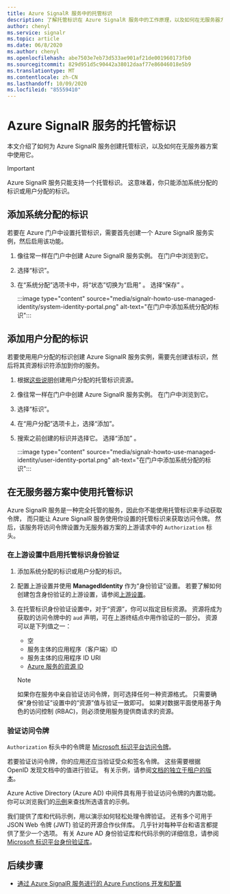 ```yaml
---
title: Azure SignalR 服务中的托管标识
description: 了解托管标识在 Azure SignalR 服务中的工作原理，以及如何在无服务器方案中使用托管标识。
author: chenyl
ms.service: signalr
ms.topic: article
ms.date: 06/8/2020
ms.author: chenyl
ms.openlocfilehash: abe7503e7eb73d533ae901af21de001960173fb0
ms.sourcegitcommit: 829d951d5c90442a38012daaf77e86046018e5b9
ms.translationtype: MT
ms.contentlocale: zh-CN
ms.lasthandoff: 10/09/2020
ms.locfileid: "85559410"
---
```

# <a name="managed-identities-for-azure-signalr-service"></a>Azure SignalR 服务的托管标识

本文介绍了如何为 Azure SignalR 服务创建托管标识，以及如何在无服务器方案中使用它。

> [!Important] 
> Azure SignalR 服务只能支持一个托管标识。 这意味着，你只能添加系统分配的标识或用户分配的标识。 

## <a name="add-a-system-assigned-identity"></a>添加系统分配的标识

若要在 Azure 门户中设置托管标识，需要首先创建一个 Azure SignalR 服务实例，然后启用该功能。

1. 像往常一样在门户中创建 Azure SignalR 服务实例。 在门户中浏览到它。

2. 选择“标识”。

4. 在“系统分配”选项卡中，将“状态”切换为“启用”  。 选择“保存” 。

    :::image type="content" source="media/signalr-howto-use-managed-identity/system-identity-portal.png" alt-text="在门户中添加系统分配的标识":::

## <a name="add-a-user-assigned-identity"></a>添加用户分配的标识

若要使用用户分配的标识创建 Azure SignalR 服务实例，需要先创建该标识，然后将其资源标识符添加到你的服务。

1. 根据[这些说明](../active-directory/managed-identities-azure-resources/how-to-manage-ua-identity-portal.md#create-a-user-assigned-managed-identity)创建用户分配的托管标识资源。

2. 像往常一样在门户中创建 Azure SignalR 服务实例。 在门户中浏览到它。

3. 选择“标识”。

4. 在“用户分配”选项卡上，选择“添加”。

5. 搜索之前创建的标识并选择它。 选择“添加”  。

    :::image type="content" source="media/signalr-howto-use-managed-identity/user-identity-portal.png" alt-text="在门户中添加系统分配的标识":::

## <a name="use-a-managed-identity-in-serverless-scenarios"></a>在无服务器方案中使用托管标识

Azure SignalR 服务是一种完全托管的服务，因此你不能使用托管标识来手动获取令牌， 而只能让 Azure SignalR 服务使用你设置的托管标识来获取访问令牌。 然后，该服务将访问令牌设置为无服务器方案的上游请求中的 `Authorization` 标头。

### <a name="enable-managed-identity-authentication-in-upstream-settings"></a>在上游设置中启用托管标识身份验证

1. 添加系统分配的标识或用户分配的标识。

2. 配置上游设置并使用 **ManagedIdentity** 作为“身份验证”设置。 若要了解如何创建包含身份验证的上游设置，请参阅[上游设置](concept-upstream.md)。

3. 在托管标识身份验证设置中，对于“资源”，你可以指定目标资源。 资源将成为获取的访问令牌中的 `aud` 声明，可在上游终结点中用作验证的一部分。 资源可以是下列值之一：
    - 空
    - 服务主体的应用程序（客户端）ID
    - 服务主体的应用程序 ID URI
    - [Azure 服务的资源 ID](https://docs.microsoft.com/azure/active-directory/managed-identities-azure-resources/services-support-managed-identities#azure-services-that-support-azure-ad-authentication)

    > [!NOTE]
    > 如果你在服务中亲自验证访问令牌，则可选择任何一种资源格式。 只需要确保“身份验证”设置中的“资源”值与验证一致即可。 如果对数据平面使用基于角色的访问控制 (RBAC)，则必须使用服务提供商请求的资源。

### <a name="validate-access-tokens"></a>验证访问令牌

`Authorization` 标头中的令牌是 [Microsoft 标识平台访问令牌](https://docs.microsoft.com/azure/active-directory/develop/access-tokens#validating-tokens)。

若要验证访问令牌，你的应用还应当验证受众和签名令牌。 这些需要根据 OpenID 发现文档中的值进行验证。 有关示例，请参阅[文档的独立于租户的版本](https://login.microsoftonline.com/common/.well-known/openid-configuration)。

Azure Active Directory (Azure AD) 中间件具有用于验证访问令牌的内置功能。 你可以浏览我们的[示例](https://docs.microsoft.com/azure/active-directory/develop/sample-v2-code)来查找所选语言的示例。

我们提供了库和代码示例，用以演示如何轻松处理令牌验证。 还有多个可用于 JSON Web 令牌 (JWT) 验证的开源合作伙伴库。 几乎针对每种平台和语言都提供了至少一个选项。 有关 Azure AD 身份验证库和代码示例的详细信息，请参阅 [Microsoft 标识平台身份验证库](https://docs.microsoft.com/azure/active-directory/develop/reference-v2-libraries)。

## <a name="next-steps"></a>后续步骤

- [通过 Azure SignalR 服务进行的 Azure Functions 开发和配置](signalr-concept-serverless-development-config.md)
